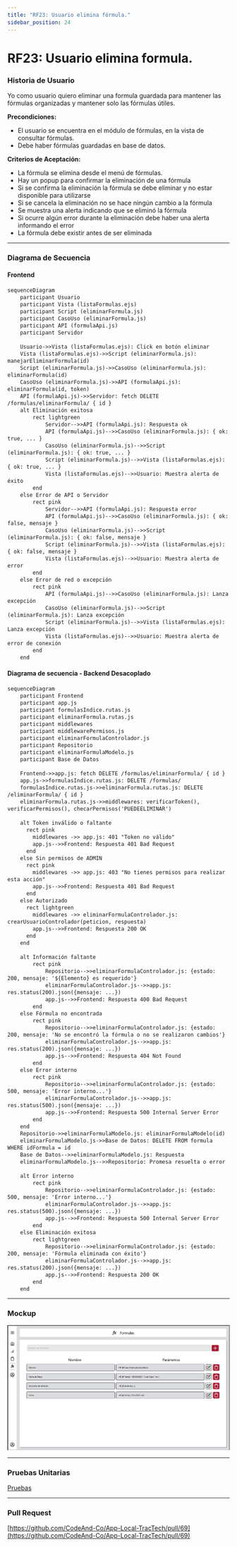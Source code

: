 ```yaml
---
title: "RF23: Usuario elimina fórmula."  
sidebar_position: 24
---
```


# RF23: Usuario elimina formula.

### Historia de Usuario

Yo como usuario quiero eliminar una formula guardada para mantener las fórmulas organizadas y mantener solo las fórmulas útiles.

  **Precondiciones:**
  - El usuario se encuentra en el módulo de fórmulas, en la vista de consultar fórmulas.
  - Debe haber fórmulas guardadas en base de datos.

  **Criterios de Aceptación:**
  - La fórmula se elimina desde el menú de fórmulas.
  - Hay un popup para confirmar la eliminación de una fórmula
  - Si se confirma la eliminación la fórmula se debe eliminar y no estar disponible para utilizarse
  - Si se cancela la eliminación no se hace ningún cambio a la fórmula
  - Se muestra una alerta indicando que se eliminó la fórmula
  - Si ocurre algún error durante la eliminación debe haber una alerta informando el error
  - La fórmula debe existir antes de ser eliminada
  
---

### Diagrama de Secuencia

#### Frontend
```mermaid
sequenceDiagram
    participant Usuario
    participant Vista (listaFormulas.ejs)
    participant Script (eliminarFormula.js)
    participant CasoUso (eliminarFormula.js)
    participant API (formulaApi.js)
    participant Servidor

    Usuario->>Vista (listaFormulas.ejs): Click en botón eliminar
    Vista (listaFormulas.ejs)->>Script (eliminarFormula.js): manejarEliminarFormula(id)
    Script (eliminarFormula.js)->>CasoUso (eliminarFormula.js): eliminarFormula(id)
    CasoUso (eliminarFormula.js)->>API (formulaApi.js): eliminarFormula(id, token)
    API (formulaApi.js)->>Servidor: fetch DELETE /formulas/eliminarFormula/ { id }
    alt Eliminación exitosa
        rect lightgreen
            Servidor-->>API (formulaApi.js): Respuesta ok
            API (formulaApi.js)-->>CasoUso (eliminarFormula.js): { ok: true, ... }
            CasoUso (eliminarFormula.js)-->>Script (eliminarFormula.js): { ok: true, ... }
            Script (eliminarFormula.js)-->>Vista (listaFormulas.ejs): { ok: true, ... }
            Vista (listaFormulas.ejs)-->>Usuario: Muestra alerta de éxito
        end
    else Error de API o Servidor
        rect pink
            Servidor-->>API (formulaApi.js): Respuesta error
            API (formulaApi.js)-->>CasoUso (eliminarFormula.js): { ok: false, mensaje }
            CasoUso (eliminarFormula.js)-->>Script (eliminarFormula.js): { ok: false, mensaje }
            Script (eliminarFormula.js)-->>Vista (listaFormulas.ejs): { ok: false, mensaje }
            Vista (listaFormulas.ejs)-->>Usuario: Muestra alerta de error
        end
    else Error de red o excepción
        rect pink
            API (formulaApi.js)-->>CasoUso (eliminarFormula.js): Lanza excepción
            CasoUso (eliminarFormula.js)-->>Script (eliminarFormula.js): Lanza excepción
            Script (eliminarFormula.js)-->>Vista (listaFormulas.ejs): Lanza excepción
            Vista (listaFormulas.ejs)-->>Usuario: Muestra alerta de error de conexión
        end
    end
```

#### Diagrama de secuencia - Backend Desacoplado

```mermaid
sequenceDiagram
    participant Frontend
    participant app.js
    participant formulasIndice.rutas.js
    participant eliminarFormula.rutas.js
    participant middlewares
    participant middlewarePermisos.js
    participant eliminarFormulaControlador.js
    participant Repositorio
    participant eliminarFormulaModelo.js
    participant Base de Datos

    Frontend->>app.js: fetch DELETE /formulas/eliminarFormula/ { id }
    app.js->>formulasIndice.rutas.js: DELETE /formulas/
    formulasIndice.rutas.js->>eliminarFormula.rutas.js: DELETE /eliminarFormula/ { id }
    eliminarFormula.rutas.js->>middlewares: verificarToken(), verificarPermisos(), checarPermisos('PUEDEELIMINAR')
    
    alt Token inválido o faltante
      rect pink
        middlewares ->> app.js: 401 "Token no válido"
        app.js-->>Frontend: Respuesta 401 Bad Request
      end
    else Sin permisos de ADMIN
      rect pink
        middlewares ->> app.js: 403 "No tienes permisos para realizar esta acción"
        app.js-->>Frontend: Respuesta 401 Bad Request
      end
    else Autorizado
      rect lightgreen
        middlewares ->> eliminarFormulaControlador.js: crearUsuarioControlador(peticion, respuesta)
        app.js-->>Frontend: Respuesta 200 OK
      end
    end

    alt Información faltante
        rect pink
            Repositorio-->>eliminarFormulaControlador.js: {estado: 200, mensaje: '${Elemento} es requerido'}
            eliminarFormulaControlador.js-->>app.js: res.status(200).json({mensaje: ...})
            app.js-->>Frontend: Respuesta 400 Bad Request
        end
    else Fórmula no encontrada
        rect pink
            Repositorio-->>eliminarFormulaControlador.js: {estado: 200, mensaje: 'No se encontró la fórmula o no se realizaron cambios'}
            eliminarFormulaControlador.js-->>app.js: res.status(200).json({mensaje: ...})
            app.js-->>Frontend: Respuesta 404 Not Found
        end
    else Error interno
        rect pink
            Repositorio-->>eliminarFormulaControlador.js: {estado: 500, mensaje: 'Error interno...'}
            eliminarFormulaControlador.js-->>app.js: res.status(500).json({mensaje: ...})
            app.js-->>Frontend: Respuesta 500 Internal Server Error
        end
    end
    Repositorio->>eliminarFormulaModelo.js: eliminarFormulaModelo(id)
    eliminarFormulaModelo.js->>Base de Datos: DELETE FROM formula WHERE idFormula = id
    Base de Datos-->>eliminarFormulaModelo.js: Respuesta
    eliminarFormulaModelo.js-->>Repositorio: Promesa resuelta o error

    alt Error interno
        rect pink
            Repositorio-->>eliminarFormulaControlador.js: {estado: 500, mensaje: 'Error interno...'}
            eliminarFormulaControlador.js-->>app.js: res.status(500).json({mensaje: ...})
            app.js-->>Frontend: Respuesta 500 Internal Server Error
        end
    else Eliminación exitosa
        rect lightgreen
            Repositorio-->>eliminarFormulaControlador.js: {estado: 200, mensaje: 'Fórmula eliminada con éxito'}
            eliminarFormulaControlador.js-->>app.js: res.status(200).json({mensaje: ...})
            app.js-->>Frontend: Respuesta 200 OK
        end
    end
```
---

### Mockup

![Mockup](./mockups/MockupFormulas.png)

---

### Pruebas Unitarias 



[Pruebas](https://docs.google.com/spreadsheets/d/1W-JW32dTsfI22-Yl5LydMhiu-oXHH_xo3hWvK6FHeLw/edit?gid=1374043065#gid=1374043065)

---

### Pull Request
[https://github.com/CodeAnd-Co/App-Local-TracTech/pull/69](https://github.com/CodeAnd-Co/App-Local-TracTech/pull/69)
